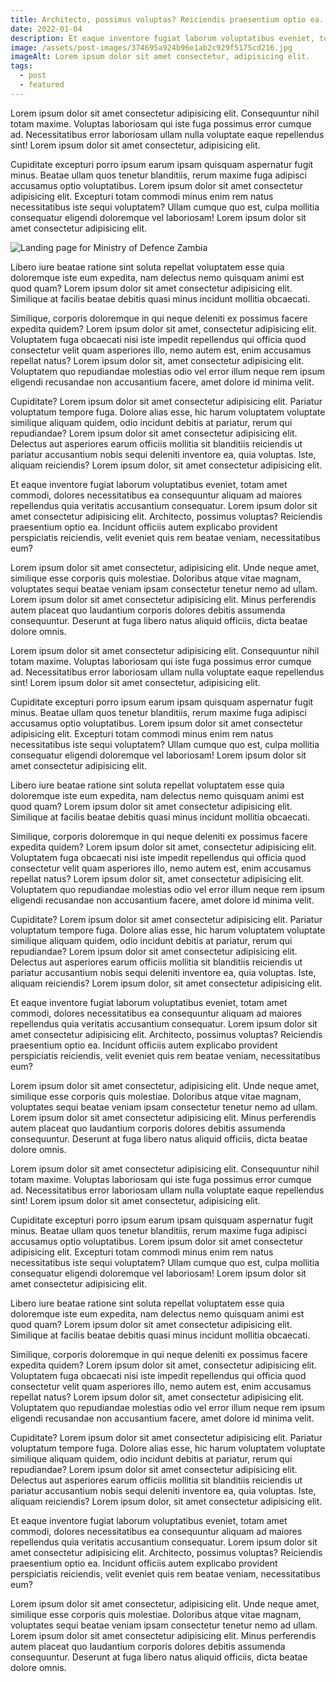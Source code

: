 ```yaml
---
title: Architecto, possimus voluptas? Reiciendis praesentium optio ea.
date: 2022-01-04
description: Et eaque inventore fugiat laborum voluptatibus eveniet, totam amet commodi, dolores necessitatibus ea consequuntur aliquam ad maiores repellendus quia veritatis accusantium consequatur. Lorem ipsum dolor sit amet consectetur adipisicing elit. Incidunt officiis autem explicabo provident perspiciatis reiciendis, velit eveniet quis rem beatae veniam, necessitatibus eum?
image: /assets/post-images/374695a924b96e1ab2c929f5175cd216.jpg
imageAlt: Lorem ipsum dolor sit amet consectetur, adipisicing elit.
tags:
  - post
  - featured
---
```


Lorem ipsum dolor sit amet consectetur adipisicing elit. Consequuntur nihil totam maxime. Voluptas laboriosam qui iste fuga possimus error cumque ad. Necessitatibus error laboriosam ullam nulla voluptate eaque repellendus sint! Lorem ipsum dolor sit amet consectetur, adipisicing elit.

Cupiditate excepturi porro ipsum earum ipsam quisquam aspernatur fugit minus. Beatae ullam quos tenetur blanditiis, rerum maxime fuga adipisci accusamus optio voluptatibus. Lorem ipsum dolor sit amet consectetur adipisicing elit. Excepturi totam commodi minus enim rem natus necessitatibus iste sequi voluptatem? Ullam cumque quo est, culpa mollitia consequatur eligendi doloremque vel laboriosam! Lorem ipsum dolor sit amet consectetur adipisicing elit.

![Landing page for Ministry of Defence Zambia](/assets/post-images/374695a924b96e1ab2c929f5175cd216.jpg "ministry-of-defence-zambia-desktop")

Libero iure beatae ratione sint soluta repellat voluptatem esse quia doloremque iste eum expedita, nam delectus nemo quisquam animi est quod quam? Lorem ipsum dolor sit amet consectetur adipisicing elit. Similique at facilis beatae debitis quasi minus incidunt mollitia obcaecati.

Similique, corporis doloremque in qui neque deleniti ex possimus facere expedita quidem? Lorem ipsum dolor sit amet, consectetur adipisicing elit. Voluptatem fuga obcaecati nisi iste impedit repellendus qui officia quod consectetur velit quam asperiores illo, nemo autem est, enim accusamus repellat natus? Lorem ipsum dolor sit, amet consectetur adipisicing elit. Voluptatem quo repudiandae molestias odio vel error illum neque rem ipsum eligendi recusandae non accusantium facere, amet dolore id minima velit.

Cupiditate? Lorem ipsum dolor sit amet consectetur adipisicing elit. Pariatur voluptatum tempore fuga. Dolore alias esse, hic harum voluptatem voluptate similique aliquam quidem, odio incidunt debitis at pariatur, rerum qui repudiandae? Lorem ipsum dolor sit amet consectetur adipisicing elit. Delectus aut asperiores earum officiis mollitia sit blanditiis reiciendis ut pariatur accusantium nobis sequi deleniti inventore ea, quia voluptas. Iste, aliquam reiciendis? Lorem ipsum dolor, sit amet consectetur adipisicing elit.

Et eaque inventore fugiat laborum voluptatibus eveniet, totam amet commodi, dolores necessitatibus ea consequuntur aliquam ad maiores repellendus quia veritatis accusantium consequatur. Lorem ipsum dolor sit amet consectetur adipisicing elit. Architecto, possimus voluptas? Reiciendis praesentium optio ea. Incidunt officiis autem explicabo provident perspiciatis reiciendis, velit eveniet quis rem beatae veniam, necessitatibus eum?

Lorem ipsum dolor sit amet consectetur, adipisicing elit. Unde neque amet, similique esse corporis quis molestiae. Doloribus atque vitae magnam, voluptates sequi beatae veniam ipsam consectetur tenetur nemo ad ullam. Lorem ipsum dolor sit amet consectetur adipisicing elit. Minus perferendis autem placeat quo laudantium corporis dolores debitis assumenda consequuntur. Deserunt at fuga libero natus aliquid officiis, dicta beatae dolore omnis.

Lorem ipsum dolor sit amet consectetur adipisicing elit. Consequuntur nihil totam maxime. Voluptas laboriosam qui iste fuga possimus error cumque ad. Necessitatibus error laboriosam ullam nulla voluptate eaque repellendus sint! Lorem ipsum dolor sit amet consectetur, adipisicing elit.

Cupiditate excepturi porro ipsum earum ipsam quisquam aspernatur fugit minus. Beatae ullam quos tenetur blanditiis, rerum maxime fuga adipisci accusamus optio voluptatibus. Lorem ipsum dolor sit amet consectetur adipisicing elit. Excepturi totam commodi minus enim rem natus necessitatibus iste sequi voluptatem? Ullam cumque quo est, culpa mollitia consequatur eligendi doloremque vel laboriosam! Lorem ipsum dolor sit amet consectetur adipisicing elit.

Libero iure beatae ratione sint soluta repellat voluptatem esse quia doloremque iste eum expedita, nam delectus nemo quisquam animi est quod quam? Lorem ipsum dolor sit amet consectetur adipisicing elit. Similique at facilis beatae debitis quasi minus incidunt mollitia obcaecati.

Similique, corporis doloremque in qui neque deleniti ex possimus facere expedita quidem? Lorem ipsum dolor sit amet, consectetur adipisicing elit. Voluptatem fuga obcaecati nisi iste impedit repellendus qui officia quod consectetur velit quam asperiores illo, nemo autem est, enim accusamus repellat natus? Lorem ipsum dolor sit, amet consectetur adipisicing elit. Voluptatem quo repudiandae molestias odio vel error illum neque rem ipsum eligendi recusandae non accusantium facere, amet dolore id minima velit.

Cupiditate? Lorem ipsum dolor sit amet consectetur adipisicing elit. Pariatur voluptatum tempore fuga. Dolore alias esse, hic harum voluptatem voluptate similique aliquam quidem, odio incidunt debitis at pariatur, rerum qui repudiandae? Lorem ipsum dolor sit amet consectetur adipisicing elit. Delectus aut asperiores earum officiis mollitia sit blanditiis reiciendis ut pariatur accusantium nobis sequi deleniti inventore ea, quia voluptas. Iste, aliquam reiciendis? Lorem ipsum dolor, sit amet consectetur adipisicing elit.

Et eaque inventore fugiat laborum voluptatibus eveniet, totam amet commodi, dolores necessitatibus ea consequuntur aliquam ad maiores repellendus quia veritatis accusantium consequatur. Lorem ipsum dolor sit amet consectetur adipisicing elit. Architecto, possimus voluptas? Reiciendis praesentium optio ea. Incidunt officiis autem explicabo provident perspiciatis reiciendis, velit eveniet quis rem beatae veniam, necessitatibus eum?

Lorem ipsum dolor sit amet consectetur, adipisicing elit. Unde neque amet, similique esse corporis quis molestiae. Doloribus atque vitae magnam, voluptates sequi beatae veniam ipsam consectetur tenetur nemo ad ullam. Lorem ipsum dolor sit amet consectetur adipisicing elit. Minus perferendis autem placeat quo laudantium corporis dolores debitis assumenda consequuntur. Deserunt at fuga libero natus aliquid officiis, dicta beatae dolore omnis.

Lorem ipsum dolor sit amet consectetur adipisicing elit. Consequuntur nihil totam maxime. Voluptas laboriosam qui iste fuga possimus error cumque ad. Necessitatibus error laboriosam ullam nulla voluptate eaque repellendus sint! Lorem ipsum dolor sit amet consectetur, adipisicing elit.

Cupiditate excepturi porro ipsum earum ipsam quisquam aspernatur fugit minus. Beatae ullam quos tenetur blanditiis, rerum maxime fuga adipisci accusamus optio voluptatibus. Lorem ipsum dolor sit amet consectetur adipisicing elit. Excepturi totam commodi minus enim rem natus necessitatibus iste sequi voluptatem? Ullam cumque quo est, culpa mollitia consequatur eligendi doloremque vel laboriosam! Lorem ipsum dolor sit amet consectetur adipisicing elit.

Libero iure beatae ratione sint soluta repellat voluptatem esse quia doloremque iste eum expedita, nam delectus nemo quisquam animi est quod quam? Lorem ipsum dolor sit amet consectetur adipisicing elit. Similique at facilis beatae debitis quasi minus incidunt mollitia obcaecati.

Similique, corporis doloremque in qui neque deleniti ex possimus facere expedita quidem? Lorem ipsum dolor sit amet, consectetur adipisicing elit. Voluptatem fuga obcaecati nisi iste impedit repellendus qui officia quod consectetur velit quam asperiores illo, nemo autem est, enim accusamus repellat natus? Lorem ipsum dolor sit, amet consectetur adipisicing elit. Voluptatem quo repudiandae molestias odio vel error illum neque rem ipsum eligendi recusandae non accusantium facere, amet dolore id minima velit.

Cupiditate? Lorem ipsum dolor sit amet consectetur adipisicing elit. Pariatur voluptatum tempore fuga. Dolore alias esse, hic harum voluptatem voluptate similique aliquam quidem, odio incidunt debitis at pariatur, rerum qui repudiandae? Lorem ipsum dolor sit amet consectetur adipisicing elit. Delectus aut asperiores earum officiis mollitia sit blanditiis reiciendis ut pariatur accusantium nobis sequi deleniti inventore ea, quia voluptas. Iste, aliquam reiciendis? Lorem ipsum dolor, sit amet consectetur adipisicing elit.

Et eaque inventore fugiat laborum voluptatibus eveniet, totam amet commodi, dolores necessitatibus ea consequuntur aliquam ad maiores repellendus quia veritatis accusantium consequatur. Lorem ipsum dolor sit amet consectetur adipisicing elit. Architecto, possimus voluptas? Reiciendis praesentium optio ea. Incidunt officiis autem explicabo provident perspiciatis reiciendis, velit eveniet quis rem beatae veniam, necessitatibus eum?

Lorem ipsum dolor sit amet consectetur, adipisicing elit. Unde neque amet, similique esse corporis quis molestiae. Doloribus atque vitae magnam, voluptates sequi beatae veniam ipsam consectetur tenetur nemo ad ullam. Lorem ipsum dolor sit amet consectetur adipisicing elit. Minus perferendis autem placeat quo laudantium corporis dolores debitis assumenda consequuntur. Deserunt at fuga libero natus aliquid officiis, dicta beatae dolore omnis.
